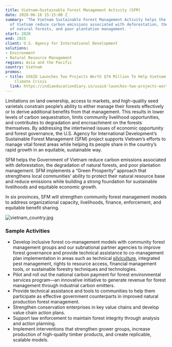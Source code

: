 ```yaml
---
title: Vietnam—Sustainable Forest Management Activity (SFM)
date: 2020-06-16 15:15:00 Z
summary: 'The Vietnam Sustainable Forest Management Activity helps the Government
  of Vietnam reduce carbon emissions associated with deforestation, the degradation
  of natural forests, and poor plantation management. '
start: 2020
end: 2025
client: U.S. Agency for International Development
solutions:
- Environment
- Natural Resource Management
regions: Asia and the Pacific
country: Vietnam
promos:
- title: USAID Launches Two Projects Worth $74 Million To Help Vietnam Address The
    Climate Crisis
  link: https://indiaeducationdiary.in/usaid-launches-two-projects-worth-74-million-to-help-vietnam-address-the-climate-crisis/
---
```


Limitations on land ownership, access to markets, and high-quality seed varietals constrain people’s ability to either manage their forests effectively or to derive additional benefits from that management. This results in lower levels of carbon sequestration, limits community livelihood opportunities, and contributes to degradation and encroachment on the forests themselves. By addressing the intertwined issues of economic opportunity and forest governance, the U.S. Agency for International Development’s Sustainable Forest Management (SFM) project supports Vietnam’s efforts to manage vital forest areas while helping its people share in the country’s rapid growth in an equitable, sustainable way.  

SFM helps the Government of Vietnam reduce carbon emissions associated with deforestation, the degradation of natural forests, and poor plantation management. SFM implements a “Green Prosperity” approach that strengthens local communities’ ability to protect their natural resource base and reduce emissions while building a strong foundation for sustainable livelihoods and equitable economic growth.
 
In six provinces, SFM will strengthen community forest management models to address organizational capacity, livelihoods, finance, enforcement, and equitable benefit sharing. 

![vietnam_country.jpg](/uploads/vietnam_country.jpg)

### Sample Activities
 
* Develop inclusive forest co-management models with community forest management groups and our subnational partner agencies to improve forest governance and provide technical assistance to co-management plan implementation in areas such as technical [silviculture](https://en.wikipedia.org/wiki/Silviculture), integrated pest management, rights to resource access, financial management tools, or sustainable forestry techniques and technologies. 
* Pilot and roll out the national carbon payment for forest environmental services program—an innovative initiative to generate revenue for forest management through industrial carbon emitters.
* Provide technical assistance and tools to communities to help them participate as effective government counterparts in improved natural production forest management. 
* Strengthen conservation enterprises in key value chains and develop value chain action plans. 
* Support law enforcement to maintain forest integrity through analysis and action planning.
* Implement interventions that strengthen grower groups, increase production of high-quality timber products, and create replicable, scalable models. 